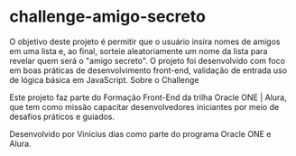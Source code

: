 # challenge-amigo-secreto
O objetivo deste projeto é permitir que o usuário insira nomes de amigos em uma lista e, ao final, sorteie aleatoriamente um nome da lista para revelar quem será o "amigo secreto". O projeto foi desenvolvido com foco em boas práticas de desenvolvimento front-end, validação de entrada uso de lógica básica em JavaScript.
Sobre o Challenge

Este projeto faz parte do Formação Front-End da trilha Oracle ONE | Alura, que tem como missão capacitar desenvolvedores iniciantes por meio de desafios práticos e guiados.


Desenvolvido por Vinicius dias como parte do programa Oracle ONE e Alura.
